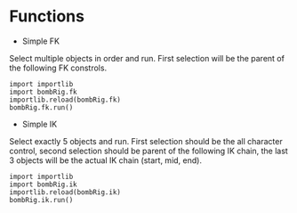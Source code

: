 # Functions

- Simple FK

Select multiple objects in order and run. First selection will be the parent of the following FK constrols.
```
import importlib
import bombRig.fk
importlib.reload(bombRig.fk)
bombRig.fk.run()
```

- Simple IK

Select exactly 5 objects and run. First selection should be the all character control, second selection should be parent of the following IK chain, the last 3 objects will be the actual IK chain (start, mid, end).
```
import importlib
import bombRig.ik
importlib.reload(bombRig.ik)
bombRig.ik.run()
```
